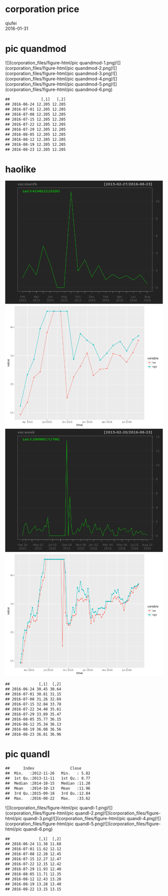 # corporation price
qiufei  
2016-01-31  

<!-- # load needed packages -->




# pic quandmod

![](corporation_files/figure-html/pic quandmod-1.png)<!-- -->![](corporation_files/figure-html/pic quandmod-2.png)<!-- -->![](corporation_files/figure-html/pic quandmod-3.png)<!-- -->![](corporation_files/figure-html/pic quandmod-4.png)<!-- -->![](corporation_files/figure-html/pic quandmod-5.png)<!-- -->![](corporation_files/figure-html/pic quandmod-6.png)<!-- -->

```
##              [,1]   [,2]
## 2016-06-24 12.205 12.205
## 2016-07-01 12.205 12.205
## 2016-07-08 12.205 12.205
## 2016-07-15 12.205 12.205
## 2016-07-22 12.205 12.205
## 2016-07-29 12.205 12.205
## 2016-08-05 12.205 12.205
## 2016-08-12 12.205 12.205
## 2016-08-19 12.205 12.205
## 2016-08-23 12.205 12.205
```

# haolike

![](corporation_files/figure-html/unnamed-chunk-1-1.png)<!-- -->![](corporation_files/figure-html/unnamed-chunk-1-2.png)<!-- -->![](corporation_files/figure-html/unnamed-chunk-1-3.png)<!-- -->![](corporation_files/figure-html/unnamed-chunk-1-4.png)<!-- -->

```
##             [,1]  [,2]
## 2016-06-24 30.45 30.64
## 2016-07-01 30.81 31.15
## 2016-07-08 31.26 32.69
## 2016-07-15 32.84 33.78
## 2016-07-22 34.40 35.61
## 2016-07-29 33.89 35.47
## 2016-08-05 35.77 36.15
## 2016-08-12 35.34 36.13
## 2016-08-19 36.08 36.56
## 2016-08-23 36.81 36.96
```



# pic quandl


```
##      Index                Close      
##  Min.   :2012-11-26   Min.   : 5.82  
##  1st Qu.:2013-11-11   1st Qu.: 8.77  
##  Median :2014-10-15   Median :11.20  
##  Mean   :2014-10-13   Mean   :11.96  
##  3rd Qu.:2015-09-18   3rd Qu.:12.84  
##  Max.   :2016-08-22   Max.   :33.62
```

![](corporation_files/figure-html/pic quandl-1.png)<!-- -->![](corporation_files/figure-html/pic quandl-2.png)<!-- -->![](corporation_files/figure-html/pic quandl-3.png)<!-- -->![](corporation_files/figure-html/pic quandl-4.png)<!-- -->![](corporation_files/figure-html/pic quandl-5.png)<!-- -->![](corporation_files/figure-html/pic quandl-6.png)<!-- -->

```
##             [,1]  [,2]
## 2016-06-24 11.38 11.68
## 2016-07-01 11.62 12.12
## 2016-07-08 12.28 12.45
## 2016-07-15 12.27 12.47
## 2016-07-22 12.15 12.42
## 2016-07-29 11.93 12.40
## 2016-08-05 11.71 12.35
## 2016-08-12 12.43 13.28
## 2016-08-19 13.28 13.40
## 2016-08-22 13.15 13.15
```


